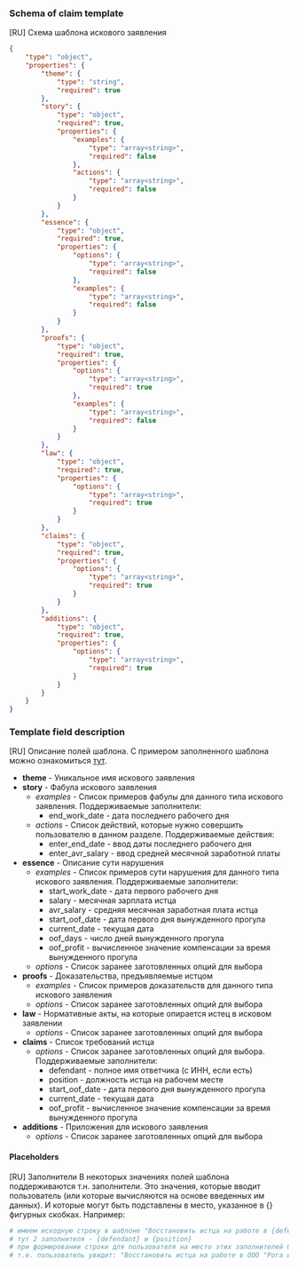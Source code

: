 ### Schema of claim template
[RU] Схема шаблона искового заявления

```json
{
    "type": "object",
    "properties": {
        "theme": {
            "type": "string",
            "required": true
        },
        "story": {
            "type": "object",
            "required": true,
            "properties": {
                "examples": {
                    "type": "array<string>",
                    "required": false
                },
                "actions": {
                    "type": "array<string>",
                    "required": false
                }
            }
        },
        "essence": {
            "type": "object",
            "required": true,
            "properties": {
                "options": {
                    "type": "array<string>",
                    "required": false
                },
                "examples": {
                    "type": "array<string>",
                    "required": false
                }
            }
        },
        "proofs": {
            "type": "object",
            "required": true,
            "properties": {
                "options": {
                    "type": "array<string>",
                    "required": true
                },
                "examples": {
                    "type": "array<string>",
                    "required": false
                }
            }
        },
        "law": {
            "type": "object",
            "required": true,
            "properties": {
                "options": {
                    "type": "array<string>",
                    "required": true
                }
            }
        },
        "claims": {
            "type": "object",
            "required": true,
            "properties": {
                "options": {
                    "type": "array<string>",
                    "required": true
                }
            }
        },
        "additions": {
            "type": "object",
            "required": true,
            "properties": {
                "options": {
                    "type": "array<string>",
                    "required": true
                }
            }
        }
    }
}
```

### Template field description
[RU] Описание полей шаблона. С примером заполненного шаблона можно ознакомиться [тут](./claim_templates/reinstatement.json).
- __theme__ - Уникальное имя искового заявления
- __story__ - Фабула искового заявления
  - _examples_ - Список примеров фабулы для данного типа искового заявления. Поддерживаемые заполнители:
    - end_work_date - дата последнего рабочего дня
  - _actions_ - Список действий, которые нужно совершить пользователю в данном разделе. Поддерживаемые действия:
    - enter_end_date - ввод даты последнего рабочего дня
    - enter_avr_salary - ввод средней месячной заработной платы
- __essence__ - Описание сути нарушения
  - _examples_ - Список примеров сути нарушения для данного типа искового заявления. Поддерживаемые заполнители:
    - start_work_date - дата первого рабочего дня
    - salary - месячная зарплата истца
    - avr_salary - средняя месячная заработная плата истца
    - start_oof_date - дата первого дня вынужденного прогула
    - current_date - текущая дата
    - oof_days - число дней вынужденного прогула
    - oof_profit - вычисленное значение компенсации за время вынужденного прогула
  - _options_ - Список заранее заготовленных опций для выбора
- __proofs__ - Доказательства, предъявляемые истцом
  - _examples_ - Список примеров доказательств для данного типа искового заявления
  - _options_ - Список заранее заготовленных опций для выбора
- __law__ - Нормативные акты, на которые опирается истец в исковом заявлении
  - _options_ - Список заранее заготовленных опций для выбора
- __claims__ - Список требований истца
  - _options_ - Список заранее заготовленных опций для выбора. Поддерживаемые заполнители:
    - defendant - полное имя ответчика (с ИНН, если есть)
    - position - должность истца на рабочем месте
    - start_oof_date - дата первого дня вынужденного прогула
    - current_date - текущая дата
    - oof_profit - вычисленное значение компенсации за время вынужденного прогула
- __additions__ - Приложения для искового заявления
  - _options_ - Список заранее заготовленных опций для выбора

#### Placeholders
[RU] Заполнители
В некоторых значениях полей шаблона поддерживаются т.н. заполнители. Это значения, которые вводит пользователь (или которые вычисляются
на основе введенных им данных). И которые могут быть подставлены в место, указанное в {} фигурных скобках. Например:
```python
# имеем исходную строку в шаблоне "Восстановить истца на работе в {defendant} в должности {position}"
# тут 2 заполнителя - {defendant} и {position}
# при формировании строки для пользователя на место этих заполнителей будут подстав ленны соответствующие значения
# т.е. пользователь увидит: "Восстановить истца на работе в ООО "Рога и Копыта" в должности инженера"
```